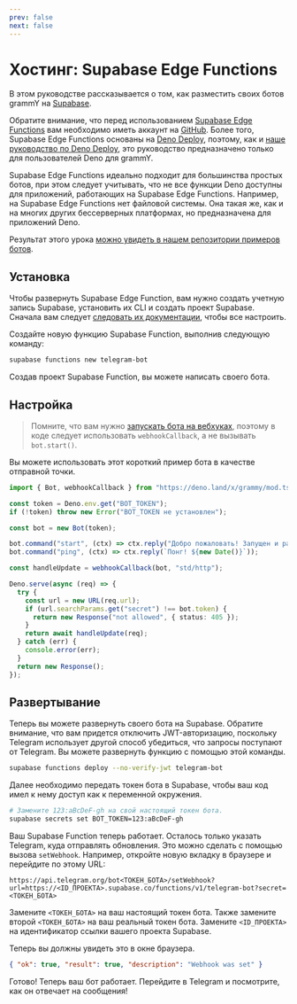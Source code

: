 ```yaml
---
prev: false
next: false
---
```


# Хостинг: Supabase Edge Functions

В этом руководстве рассказывается о том, как разместить своих ботов grammY на [Supabase](https://supabase.com/).

Обратите внимание, что перед использованием [Supabase Edge Functions](https://supabase.com/docs/guides/functions/quickstart) вам необходимо иметь аккаунт на [GitHub](https://github.com).
Более того, Supabase Edge Functions основаны на [Deno Deploy](https://deno.com/deploy), поэтому, как и [наше руководство по Deno Deploy](./deno-deploy), это руководство предназначено только для пользователей Deno для grammY.

Supabase Edge Functions идеально подходит для большинства простых ботов, при этом следует учитывать, что не все функции Deno доступны для приложений, работающих на Supabase Edge Functions.
Например, на Supabase Edge Functions нет файловой системы.
Она такая же, как и на многих других бессерверных платформах, но предназначена для приложений Deno.

Результат этого урока [можно увидеть в нашем репозитории примеров ботов](https://github.com/grammyjs/examples/tree/main/setups/supabase-edge-functions).

## Установка

Чтобы развернуть Supabase Edge Function, вам нужно создать учетную запись Supabase, установить их CLI и создать проект Supabase.
Сначала вам следует [следовать их документации](https://supabase.com/docs/guides/functions/quickstart#initialize-a-project), чтобы все настроить.

Создайте новую функцию Supabase Function, выполнив следующую команду:

```sh
supabase functions new telegram-bot
```

Создав проект Supabase Function, вы можете написать своего бота.

## Настройка

> Помните, что вам нужно [запускать бота на вебхуках](../guide/deployment-types#как-использовать-вебхуки), поэтому в коде следует использовать `webhookCallback`, а не вызывать `bot.start()`.

Вы можете использовать этот короткий пример бота в качестве отправной точки.

```ts
import { Bot, webhookCallback } from "https://deno.land/x/grammy/mod.ts";

const token = Deno.env.get("BOT_TOKEN");
if (!token) throw new Error("BOT_TOKEN не установлен");

const bot = new Bot(token);

bot.command("start", (ctx) => ctx.reply("Добро пожаловать! Запущен и работаю."));
bot.command("ping", (ctx) => ctx.reply(`Понг! ${new Date()}`));

const handleUpdate = webhookCallback(bot, "std/http");

Deno.serve(async (req) => {
  try {
    const url = new URL(req.url);
    if (url.searchParams.get("secret") !== bot.token) {
      return new Response("not allowed", { status: 405 });
    }
    return await handleUpdate(req);
  } catch (err) {
    console.error(err);
  }
  return new Response();
});
```

## Развертывание

Теперь вы можете развернуть своего бота на Supabase.
Обратите внимание, что вам придется отключить JWT-авторизацию, поскольку Telegram использует другой способ убедиться, что запросы поступают от Telegram.
Вы можете развернуть функцию с помощью этой команды.

```sh
supabase functions deploy --no-verify-jwt telegram-bot
```

Далее необходимо передать токен бота в Supabase, чтобы ваш код имел к нему доступ как к переменной окружения.

```sh
# Замените 123:aBcDeF-gh на свой настоящий токен бота.
supabase secrets set BOT_TOKEN=123:aBcDeF-gh
```

Ваш Supabase Function теперь работает.
Осталось только указать Telegram, куда отправлять обновления.
Это можно сделать с помощью вызова `setWebhook`.
Например, откройте новую вкладку в браузере и перейдите по этому URL:

```text
https://api.telegram.org/bot<ТОКЕН_БОТА>/setWebhook?url=https://<ID_ПРОЕКТА>.supabase.co/functions/v1/telegram-bot?secret=<ТОКЕН_БОТА>
```

Замените `<ТОКЕН_БОТА>` на ваш настоящий токен бота.
Также замените второй `<ТОКЕН_БОТА>` на ваш реальный токен бота.
Замените `<ID_ПРОЕКТА>` на идентификатор ссылки вашего проекта Supabase.

Теперь вы должны увидеть это в окне браузера.

```json
{ "ok": true, "result": true, "description": "Webhook was set" }
```

Готово!
Теперь ваш бот работает.
Перейдите в Telegram и посмотрите, как он отвечает на сообщения!
